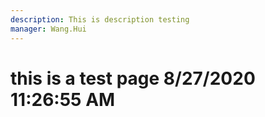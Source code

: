 ```yaml
---
description: This is description testing
manager: Wang.Hui
---
```

# this is a test page 8/27/2020 11:26:55 AM